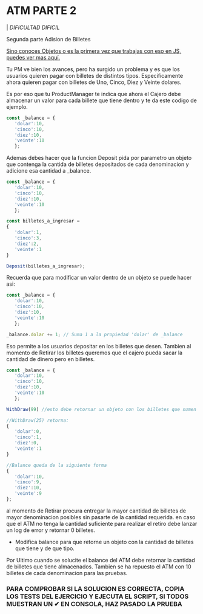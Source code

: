# ATM PARTE 2

| *DIFICULTAD DIFICIL*

 Segunda parte Adision de Billetes


[Sino conoces Objetos o es la primera vez que trabajas con eso en JS, puedes ver mas aquí.]()

 Tu PM ve bien los avances, pero ha surgido un problema y es que los usuarios quieren pagar con billetes de distintos tipos.
 Especificamente ahora quieren pagar con billetes de Uno, Cinco, Diez y Veinte dolares.

 Es por eso que tu ProductManager te indica que ahora el Cajero debe almacenar un valor para cada billete que tiene dentro y te da este codigo de ejemplo.

```js
const _balance = {
   'dolar':10, 
   'cinco':10, 
   'diez':10, 
   'veinte':10
   };
```

Ademas debes hacer que la funcion Deposit pida por parametro un objeto que contenga la cantida de billetes depositados de cada denominacion y adicione esa cantidad a _balance.

```js
const _balance = {
   'dolar':10, 
   'cinco':10, 
   'diez':10, 
   'veinte':10
   };

const billetes_a_ingresar =
{
   'dolar':1, 
   'cinco':3, 
   'diez':2, 
   'veinte':1
}

Deposit(billetes_a_ingresar);

```
Recuerda que para modificar un valor dentro de un objeto se puede hacer asi:
```js
const _balance = {
   'dolar':10, 
   'cinco':10, 
   'diez':10, 
   'veinte':10
   };

_balance.dolar += 1; // Suma 1 a la propiedad 'dolar' de _balance
```

Eso permite a los usuarios depositar en los billetes que desen.
Tambien al momento de Retirar los billetes queremos que el cajero pueda sacar la cantidad de dinero pero en billetes.

```js
const _balance = {
   'dolar':10, 
   'cinco':10, 
   'diez':10, 
   'veinte':10
   };

WithDraw(99) //esto debe retornar un objeto con los billetes que sumen la cantidad

//WithDraw(25) retorna:
{
   'dolar':0, 
   'cinco':1, 
   'diez':0, 
   'veinte':1
}

//Balance queda de la siguiente forma
{
   'dolar':10, 
   'cinco':9, 
   'diez':10, 
   'veinte':9
};
```
al momento de Retirar procura entregar la mayor cantidad de billetes de mayor denominacion posibles sin pasarte de la cantidad requerida.
en caso que el ATM no tenga la cantidad suficiente para realizar el retiro debe lanzar un log de error y retornar 0 billetes.

 - Modifica balance para que retorne un objeto con la cantidad de billetes que tiene y de que tipo.

Por Ultimo cuando se solucite el balance del ATM debe retornar la cantidad de billetes que tiene almacenados.
Tambien se ha repuesto el ATM con 10 billetes de cada denominacion para las pruebas.



### **PARA COMPROBAR SI LA SOLUCION ES CORRECTA, COPIA LOS TESTS DEL EJERCICIO Y EJECUTA EL SCRIPT, SI TODOS MUESTRAN UN ✔ EN CONSOLA, HAZ PASADO LA PRUEBA**